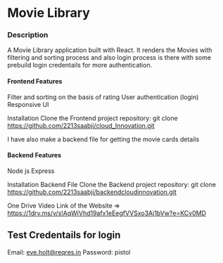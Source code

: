 <h1>Movie Library</h1>
<h3>Description</h3>
A Movie Library application built with React. It renders the Movies with filtering and sorting process and also login process is there with some prebuild login credentails for more authentication.

<h4>Frontend Features</h4>
Filter and sorting on the basis of rating
User authentication (login) 
Responsive UI

Installation
Clone the Frontend project repository:
git clone https://github.com/2213saabji/cloud_Innovation.git

I have also make a backend file for getting the movie cards details

<h4>Backend Features</h4>
Node js
Express

Installation Backend File
Clone the Backend project repository:
git clone https://github.com/2213saabji/backendcloudinnovation.git

One Drive Video Link of the Website =>
https://1drv.ms/v/s!AqWjVhd19afx1eEegfVVSxo3Aj1bVw?e=KCv0MD

<h2>Test Credentails for login</h2>

Email: eve.holt@reqres.in
Password: pistol

